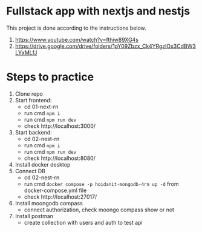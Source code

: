 # Fullstack app with nextjs and nestjs
This project is done according to the instructions below.
1. https://www.youtube.com/watch?v=fthiw89XG4s
2. https://drive.google.com/drive/folders/1pY09Zbzx_Ck4YRgzlOx3CdBW3LYxMLfJ

# Steps to practice
1. Clone repo
2. Start frontend:
   + cd 01-next-rn
   + run cmd `npm i`
   + run cmd `npm run dev`
   + check http://localhost:3000/
3. Start backend:
   + cd 02-nest-rn
   + run cmd `npm i`
   + run cmd `npm run dev`
   + check http://localhost:8080/
4. Install docker desktop
5. Connect DB
   + cd 02-nest-rn
   + run cmd `docker compose -p hoidanit-mongodb-4rn up -d` from docker-compose.yml file
   + check http://localhost:27017/
7. Install moongodb compass
   + connect authorization, check moongo compass show or not
9. Install postman
   + create collection with users and auth to test api
